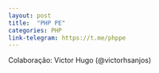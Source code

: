 ```yaml
---
layout: post
title:  "PHP PE"
categories: PHP
link-telegram: https://t.me/phppe
---
```

Colaboração: Victor Hugo (@victorhsanjos)
